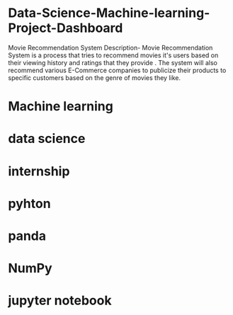 # Data-Science-Machine-learning-Project-Dashboard
Movie Recommendation System
Description-
Movie Recommendation System is a process that tries to  recommend movies it's users based on their viewing history and ratings that they provide . The system will also recommend various E-Commerce companies to publicize their products to specific customers based on the genre of movies they like.
# Machine learning 
# data science
# internship
# pyhton
# panda
# NumPy
# jupyter notebook
